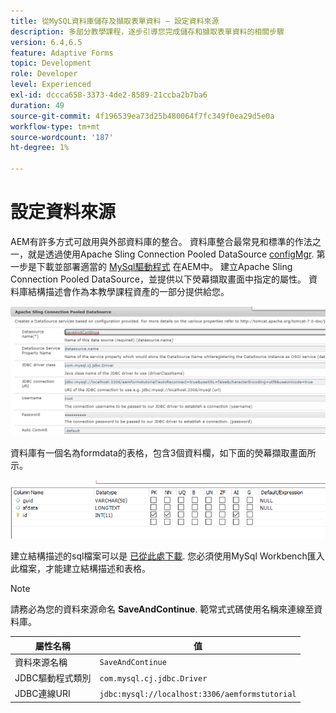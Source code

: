 ```yaml
---
title: 從MySQL資料庫儲存及擷取表單資料 — 設定資料來源
description: 多部分教學課程，逐步引導您完成儲存和擷取表單資料的相關步驟
version: 6.4,6.5
feature: Adaptive Forms
topic: Development
role: Developer
level: Experienced
exl-id: dccca658-3373-4de2-8589-21ccba2b7ba6
duration: 49
source-git-commit: 4f196539ea73d25b480064f7fc349f0ea29d5e0a
workflow-type: tm+mt
source-wordcount: '187'
ht-degree: 1%

---
```


# 設定資料來源

AEM有許多方式可啟用與外部資料庫的整合。 資料庫整合最常見和標準的作法之一，就是透過使用Apache Sling Connection Pooled DataSource [configMgr](http://localhost:4502/system/console/configMgr).
第一步是下載並部署適當的 [MySql驅動程式](https://mvnrepository.com/artifact/mysql/mysql-connector-java) 在AEM中。
建立Apache Sling Connection Pooled DataSource，並提供以下熒幕擷取畫面中指定的屬性。 資料庫結構描述會作為本教學課程資產的一部分提供給您。

![data-source](assets/save-continue.PNG)

資料庫有一個名為formdata的表格，包含3個資料欄，如下面的熒幕擷取畫面所示。

![資料庫](assets/data-base-tables.PNG)

建立結構描述的sql檔案可以是 [已從此處下載](assets/form-data-db.sql). 您必須使用MySql Workbench匯入此檔案，才能建立結構描述和表格。

>[!NOTE]
>請務必為您的資料來源命名 **SaveAndContinue**. 範常式式碼使用名稱來連線至資料庫。

| 屬性名稱 | 值 |
| ------------------------|---------------------------------------|
| 資料來源名稱 | `SaveAndContinue` |
| JDBC驅動程式類別 | `com.mysql.cj.jdbc.Driver` |
| JDBC連線URI | `jdbc:mysql://localhost:3306/aemformstutorial` |
